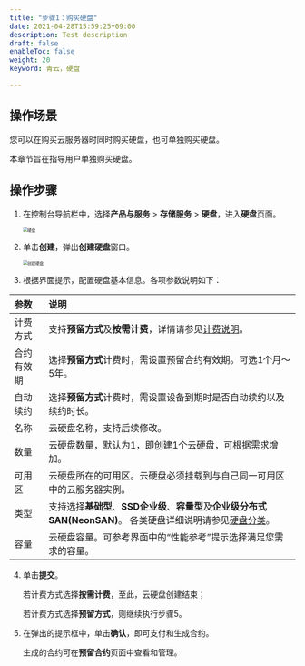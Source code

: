 ```yaml
---
title: "步骤1：购买硬盘"
date: 2021-04-28T15:59:25+09:00
description: Test description
draft: false
enableToc: false
weight: 20
keyword: 青云，硬盘

---
```



##  操作场景

您可以在购买云服务器时同时购买硬盘，也可单独购买硬盘。

本章节旨在指导用户单独购买硬盘。

## 操作步骤

1. 在控制台导航栏中，选择**产品与服务** > **存储服务** > **硬盘**，进入**硬盘**页面。

   <img src="../_images/disk_page.png" alt="硬盘" style="zoom:50%;" />

2. 单击**创建**，弹出**创建硬盘**窗口。

   <img src="../_images/create_disk.png" alt="创建硬盘" style="zoom:50%;" />

3. 根据界面提示，配置硬盘基本信息。各项参数说明如下：

| 参数       | 说明                                                         |
| :--------- | :----------------------------------------------------------- |
| 计费方式   | 支持**预留方式**及**按需计费**，详情请参见[计费说明](https://docsv3.qingcloud.com/storage/disk/billing/price/)。 |
| 合约有效期 | 选择**预留方式**计费时，需设置预留合约有效期。可选1个月～5年。 |
| 自动续约   | 选择**预留方式**计费时，需设置设备到期时是否自动续约以及续约时长。 |
| 名称       | 云硬盘名称，支持后续修改。                                   |
| 数量       | 云硬盘数量，默认为1，即创建1个云硬盘，可根据需求增加。       |
| 可用区     | 云硬盘所在的可用区。云硬盘必须挂载到与自己同一可用区中的云服务器实例。 |
| 类型       | 支持选择**基础型**、**SSD企业级**、**容量型**及**企业级分布式SAN(NeonSAN)**。 各类硬盘详细说明请参见[硬盘分类](https://docsv3.qingcloud.com/storage/disk/intro/introduction/#产品分类)。 |
| 容量       | 云硬盘容量。可参考界面中的“性能参考”提示选择满足您需求的容量。 |



<!-- <table>
  <tr>
    <th style="width: 110px">参数名称</th>
    <th>参数说明</th>
  </tr>
   <tr>
    <td>计费模式</td>
    <td>支持<b>包年包月</b>及<b>按需计费</b>，详情请参见<a href="/storage/disk/billing/price/">计费说明</a>。</td>
  </tr>
   <tr>
    <td>区域及可用区</td>
    <td>硬盘所在区域及可用区。<br>
      <li>若所选可用区下无云服务器，建议根据界面提示，点击<b>创建主机</b>进行创建。</li>
      <li>若所选可用区下存在云服务器，则默认勾选<b>挂载云服务器</b>，然后单击下方的下拉列表选择需要挂载的云服务器。</li><div style="background-color: #D8ECDE;padding: 10px 15px">
  <b>说明</b>：<br>
  <li>硬盘创建后不可修改可用区。</li>
  <li>硬盘只能挂载给相同可用区的云服务器。</li> 
  <li>企业型SSD只能挂载到企业型主机；增强型SSD建议挂载到企业型E3主机。</li>
  </div></td>
  </tr>
   <tr>
    <td>硬盘类型</td>
    <td>需要创建的硬盘类型。<br>硬盘创建后不可修改硬盘类型。硬盘详细说明可参见<a href="/storage/disk/intro/introduction/#产品类型">硬盘分类</a>。
     </td>
  </tr>
   <tr>
    <td>硬盘容量</td>
    <td>硬盘的容量。<br>
      不同类型硬盘所支持的容量范围不同，相同类型不同容量的硬盘的性能也有所不同，请参考界面中提示选择或输入满足您需求的容量。<br>若您需要基于硬盘的备份数据创建，则勾选<b>基于备份创建</b>，然后选择备份文件。</td>
  </tr>
  <tr>
    <td>自动续约</td>
    <td>若选择包年包月计费模式，则可设置是否开启自动续约以及续约时长。</td>
  </tr>
	<tr>
    <td>硬盘名称</td>
    <td>硬盘的名称。<br>
      最大支持256个字符。硬盘名称在硬盘创建完成后支持修改。
    </td>
 	 </tr>
	 <tr>
    <td>创建副本数</td>
    <td>云硬盘的副本数目。<br>副本用于云硬盘的备份保护，并支持利用备份恢复云硬盘的数据。至少创建2个，最多3个。</td>
 	 </tr>
	 <tr>
    <td>附加功能</td>
    <td>
      <li>开启加密：若需要使用磁盘加密功能，则开启<b>加密</b>，然后设置KMS密钥。</li>
      <li>加入项目：若需要将硬盘加入到项目进行管理，则开启<b>加入项目</b>，然后选择需要加入的项目。</li>
      <li>设置标签：若需要为硬盘添加标签，则开启<b>设置标签</b>，然后选择一个或多个标签。</li>
      <li>启用策略备份：若需要设置备份策略，则开启<b>启用策略备份</b>。</li>
     </td>
 	 </tr>
  <tr>
    <td>硬盘数量</td>
 		<td>需要创建的云硬盘数量。默认至少1块，支持同时创建多块。</td>
  </tr>
</table> -->

<!--点击**立即购买**。-->

<!--若为**按需计费**，则开始创建硬盘并计费。-->

<!--若为**包年包月**，则弹出订单确认页面，在该页面进行订单信息确认及支付订单后，才开始创建硬盘。-->

4. 单击**提交**。

   若计费方式选择**按需计费**，至此，云硬盘创建结束；

   若计费方式选择**预留方式**，则继续执行步骤5。

5. 在弹出的提示框中，单击**确认**，即可支付和生成合约。

   生成的合约可在**预留合约**页面中查看和管理。

